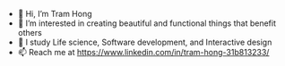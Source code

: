 - 👋 Hi, I’m Tram Hong
- 👀 I’m interested in creating beautiful and functional things that benefit others
- 🌱 I study Life science, Software development, and Interactive design
- 📫 Reach me at https://www.linkedin.com/in/tram-hong-31b813233/


